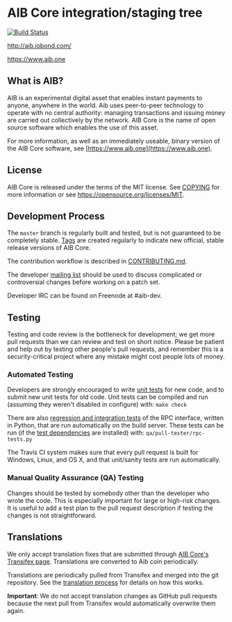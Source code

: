 AIB Core integration/staging tree
=====================================

[![Build Status](https://travis-ci.org/aib/aib.svg?branch=0.13-dev)](https://travis-ci.org/aib/aib)


http://aib.iobond.com/

https://www.aib.one

What is AIB?
----------------

AIB is an experimental digital asset that enables instant payments to
anyone, anywhere in the world. Aib uses peer-to-peer technology to operate
with no central authority: managing transactions and issuing money are carried
out collectively by the network. AIB Core is the name of open source
software which enables the use of this asset.

For more information, as well as an immediately useable, binary version of
the AIB Core software, see [https://www.aib.one](https://www.aib.one).

License
-------

AIB Core is released under the terms of the MIT license. See [COPYING](COPYING) for more
information or see https://opensource.org/licenses/MIT.

Development Process
-------------------

The `master` branch is regularly built and tested, but is not guaranteed to be
completely stable. [Tags](https://github.com/iobond/aib/tags) are created
regularly to indicate new official, stable release versions of AIB Core.

The contribution workflow is described in [CONTRIBUTING.md](CONTRIBUTING.md).

The developer [mailing list](https://groups.google.com/forum/#!forum/aib-development)
should be used to discuss complicated or controversial changes before working
on a patch set.

Developer IRC can be found on Freenode at #aib-dev.

Testing
-------

Testing and code review is the bottleneck for development; we get more pull
requests than we can review and test on short notice. Please be patient and help out by testing
other people's pull requests, and remember this is a security-critical project where any mistake might cost people
lots of money.

### Automated Testing

Developers are strongly encouraged to write [unit tests](/doc/unit-tests.md) for new code, and to
submit new unit tests for old code. Unit tests can be compiled and run
(assuming they weren't disabled in configure) with: `make check`

There are also [regression and integration tests](/qa) of the RPC interface, written
in Python, that are run automatically on the build server.
These tests can be run (if the [test dependencies](/qa) are installed) with: `qa/pull-tester/rpc-tests.py`

The Travis CI system makes sure that every pull request is built for Windows, Linux, and OS X, and that unit/sanity tests are run automatically.

### Manual Quality Assurance (QA) Testing

Changes should be tested by somebody other than the developer who wrote the
code. This is especially important for large or high-risk changes. It is useful
to add a test plan to the pull request description if testing the changes is
not straightforward.

Translations
------------

We only accept translation fixes that are submitted through [AIB Core's Transifex page](https://www.transifex.com/projects/p/aib/).
Translations are converted to Aib coin periodically.

Translations are periodically pulled from Transifex and merged into the git repository. See the
[translation process](doc/translation_process.md) for details on how this works.

**Important**: We do not accept translation changes as GitHub pull requests because the next
pull from Transifex would automatically overwrite them again.
